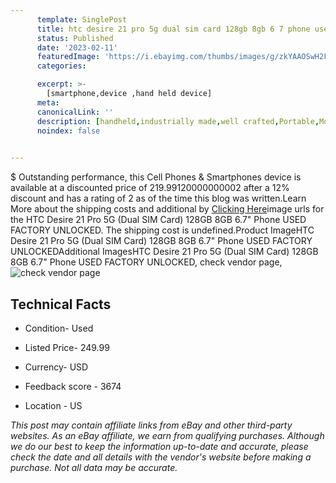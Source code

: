 ```yaml
---
      template: SinglePost
      title: htc desire 21 pro 5g dual sim card 128gb 8gb 6 7 phone used factory unlocked
      status: Published
      date: '2023-02-11'
      featuredImage: 'https://i.ebayimg.com/thumbs/images/g/zkYAAOSwH2FjyjPo/s-l225.jpg'
      categories: 

      excerpt: >-
        [smartphone,device ,hand held device]
      meta:
      canonicalLink: ''
      description: [handheld,industrially made,well crafted,Portable,Mobile,Compact,Convenient,Lightweight,Maneuverable,Man-portable,Miniature,Carriable,Hand-held,Light,Holdable,Transportable,Mobile device,Pocket-sized,On-the-go,Wireless,Cordless,Compact size,Convenient size, smartphone,device ,hand held device]
      noindex: false

        
---
```

$
    Outstanding performance, this Cell Phones & Smartphones device is available at a discounted price of 219.99120000000002 after a 12% discount and has a rating of 2 as of the time this blog was written.Learn More about the shipping costs and additional by [Clicking Here](https://www.ebay.com/itm/266093332883?hash=item3df4660993%3Ag%3AzkYAAOSwH2FjyjPo&mkevt=1&mkcid=1&mkrid=711-53200-19255-0&campid=%253CePNCampaignId%253E&customid=%253CreferenceId%253E&toolid=10049)image urls for the HTC Desire 21 Pro 5G (Dual SIM Card) 128GB 8GB  6.7" Phone USED FACTORY UNLOCKED. The shipping cost is undefined.Product ImageHTC Desire 21 Pro 5G (Dual SIM Card) 128GB 8GB  6.7" Phone USED FACTORY UNLOCKEDAdditional ImagesHTC Desire 21 Pro 5G (Dual SIM Card) 128GB 8GB  6.7" Phone USED FACTORY UNLOCKED, check vendor page, ![check vendor page](https://origin-galleryplus.ebayimg.com/ws/web/266093332883_2_0_1/225x225.jpg,https://origin-galleryplus.ebayimg.com/ws/web/266093332883_3_0_1/225x225.jpg,https://origin-galleryplus.ebayimg.com/ws/web/266093332883_4_0_1/225x225.jpg,https://origin-galleryplus.ebayimg.com/ws/web/266093332883_5_0_1/225x225.jpg,https://origin-galleryplus.ebayimg.com/ws/web/266093332883_6_0_1/225x225.jpg,https://origin-galleryplus.ebayimg.com/ws/web/266093332883_7_0_1/225x225.jpg,https://origin-galleryplus.ebayimg.com/ws/web/266093332883_8_0_1/225x225.jpg,https://origin-galleryplus.ebayimg.com/ws/web/266093332883_9_0_1/225x225.jpg,https://origin-galleryplus.ebayimg.com/ws/web/266093332883_10_0_1/225x225.jpg,https://origin-galleryplus.ebayimg.com/ws/web/266093332883_11_0_1/225x225.jpg,https://origin-galleryplus.ebayimg.com/ws/web/266093332883_12_0_1/225x225.jpg,https://origin-galleryplus.ebayimg.com/ws/web/266093332883_13_0_1/225x225.jpg)
    
    

 ## Technical Facts 



     
      

 - Condition- Used 


      

 - Listed Price- 249.99 


      

 - Currency- USD 


      

 - Feedback score - 3674 


      

 - Location - US 


      
      

 *_This post may contain affiliate links from eBay and other third-party websites. As an eBay affiliate, we earn from qualifying purchases. Although we do our best to keep the information up-to-date and accurate, please check the date and all details with the vendor's website before making a purchase. Not all data may be accurate._*



    
    
    
    
    